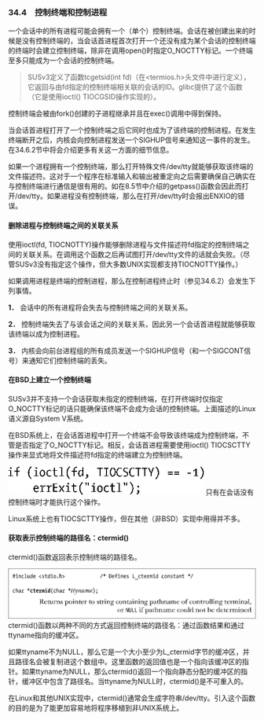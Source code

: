 ### 34.4　控制终端和控制进程

一个会话中的所有进程可能会拥有一个（单个）控制终端。会话在被创建出来的时候是没有控制终端的，当会话首进程首次打开一个还没有成为某个会话的控制终端的终端时会建立控制终端，除非在调用open()时指定O_NOCTTY标记。一个终端至多只能成为一个会话的控制终端。

> SUSv3定义了函数tcgetsid(int fd)（在<termios.h>头文件中进行定义），它返回与由fd指定的控制终端相关联的会话的ID。glibc提供了这个函数（它是使用ioctl() TIOCGSID操作实现的）。

控制终端会被由fork()创建的子进程继承并且在exec()调用中得到保持。

当会话首进程打开了一个控制终端之后它同时也成为了该终端的控制进程。在发生终端断开之后，内核会向控制进程发送一个SIGHUP信号来通知这一事件的发生。在34.6.2节中将会介绍更多有关这一方面的细节信息。

如果一个进程拥有一个控制终端，那么打开特殊文件/dev/tty就能够获取该终端的文件描述符。这对于一个程序在标准输入和输出被重定向之后需要确保自己确实在与控制终端进行通信是很有用的。如在8.5节中介绍的getpass()函数会因此而打开/dev/tty。如果进程没有控制终端，那么在打开/dev/tty时会报出ENXIO的错误。

#### 删除进程与控制终端之间的关联关系

使用ioctl(fd, TIOCNOTTY)操作能够删除进程与文件描述符fd指定的控制终端之间的关联关系。在调用这个函数之后再试图打开/dev/tty文件的话就会失败。（尽管SUSv3没有指定这个操作，但大多数UNIX实现都支持TIOCNOTTY操作。）

如果调用进程是终端的控制进程，那么在控制进程终止时（参见34.6.2）会发生下列事情。

**1．** 会话中的所有进程将会失去与控制终端之间的关联关系。

**2．** 控制终端失去了与该会话之间的关联关系，因此另一个会话首进程就能够获取该终端以成为控制进程。

**3．** 内核会向前台进程组的所有成员发送一个SIGHUP信号（和一个SIGCONT信号）来通知它们控制终端的丢失。

#### 在BSD上建立一个控制终端

SUSv3并不支持一个会话获取未指定的控制终端，在打开终端时仅指定O_NOCTTY标记的话只能确保该终端不会成为会话的控制终端。上面描述的Linux语义源自System V系统。

在BSD系统上，在会话首进程中打开一个终端不会导致该终端成为控制终端，不管是否指定了O_NOCTTY标记。相反，会话首进程需要使用ioctl() TIOCSCTTY操作来显式地将文件描述符fd指定的终端建立为控制终端。



![880.png](../images/880.png)
只有在会话没有控制终端时才能执行这个操作。

Linux系统上也有TIOCSCTTY操作，但在其他（非BSD）实现中用得并不多。

#### 获取表示控制终端的路径名：ctermid()

ctermid()函数返回表示控制终端的路径名。



![881.png](../images/881.png)
ctermid()函数以两种不同的方式返回控制终端的路径名：通过函数结果和通过ttyname指向的缓冲区。

如果ttyname不为NULL，那么它是一个大小至少为L_ctermid字节的缓冲区，并且路径名会被复制进这个数组中。这里函数的返回值也是一个指向该缓冲区的指针。如果ttyname为NULL，那么ctermid()返回一个指向静态分配的缓冲区的指针，缓冲区中包含了路径名。当ttyname为NULL时，ctermid()是不可重入的。

在Linux和其他UNIX实现中，ctermid()通常会生成字符串/dev/tty。引入这个函数的目的是为了能更加容易地将程序移植到非UNIX系统上。

